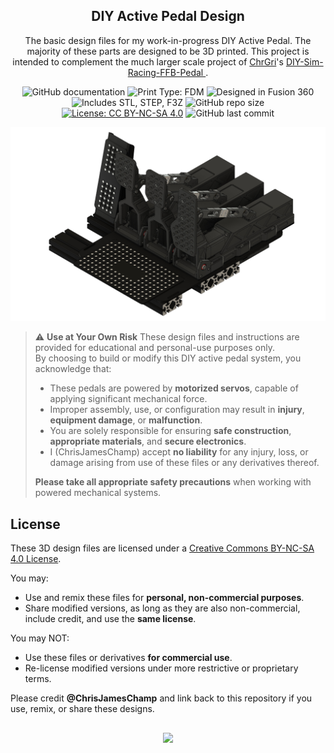 <h2 align="center">DIY Active Pedal Design</h2>

<p align="center">
  The basic design files for my work-in-progress DIY Active Pedal.
  The majority of these parts are designed to be 3D printed.
  This project is intended to complement the much larger scale project of
  <a href="https://github.com/ChrGri" target="_blank">ChrGri</a>'s
  <a href="https://github.com/ChrGri/DIY-Sim-Racing-FFB-Pedal" target="_blank">
    DIY-Sim-Racing-FFB-Pedal
  </a>.
</p>
<div align="center">
  
  ![GitHub documentation](https://img.shields.io/badge/documentation-yes-brightgreen.svg?style=flat-square)
  ![Print Type: FDM](https://img.shields.io/badge/Print_Type-FDM_Printable-blue?style=flat-square)
  ![Designed in Fusion 360](https://img.shields.io/badge/CAD-Fusion_360-orange?style=flat-square)
  ![Includes STL, STEP, F3Z](https://img.shields.io/badge/Files-STL%2C_STEP%2C_F3Z-brightgreen?style=flat-square)
  ![GitHub repo size](https://img.shields.io/github/repo-size/chrisjameschamp/DIY-Active-Pedal-Design?style=flat-square)
  [![License: CC BY-NC-SA 4.0](https://img.shields.io/badge/License-CC%20BY--NC--SA%204.0-yellow.svg?style=flat-square)](https://creativecommons.org/licenses/by-nc-sa/4.0/)
  ![GitHub last commit](https://img.shields.io/github/last-commit/chrisjameschamp/DIY-Active-Pedal-Design?style=flat-square)


</div>
<div align="center">
  <img width="800" alt="Header" src="https://github.com/chrisjameschamp/DIY-Active-Pedal-Design/blob/main/Images/Champ_PedalSet_1_V1.png">
</div>

> ⚠️ **Use at Your Own Risk**
> These design files and instructions are provided for educational and personal-use purposes only.  
> By choosing to build or modify this DIY active pedal system, you acknowledge that:
> 
> - These pedals are powered by **motorized servos**, capable of applying significant mechanical force.
> - Improper assembly, use, or configuration may result in **injury**, **equipment damage**, or **malfunction**.
> - You are solely responsible for ensuring **safe construction**, **appropriate materials**, and **secure electronics**.
> - I (ChrisJamesChamp) accept **no liability** for any injury, loss, or damage arising from use of these files or any derivatives thereof.
>
> **Please take all appropriate safety precautions** when working with powered mechanical systems.

## License

These 3D design files are licensed under a [Creative Commons BY-NC-SA 4.0 License](https://creativecommons.org/licenses/by-nc-sa/4.0/).

You may:
- Use and remix these files for **personal, non-commercial purposes**.
- Share modified versions, as long as they are also non-commercial, include credit, and use the **same license**.

You may NOT:
- Use these files or derivatives **for commercial use**.
- Re-license modified versions under more restrictive or proprietary terms.

Please credit **@ChrisJamesChamp** and link back to this repository if you use, remix, or share these designs.

##

<div align="center">
  <a href="https://paypal.me/Champeau?country.x=US&locale.x=en_US"><img src="https://img.shields.io/badge/Buy_Me_A_Coffee-FFDD00?style=for-the-badge&logo=buy-me-a-coffee&logoColor=black"></a>
</div>
